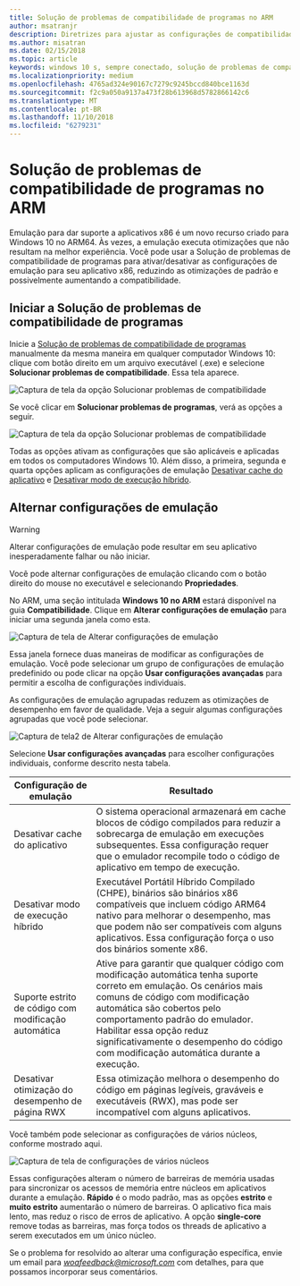 ```yaml
---
title: Solução de problemas de compatibilidade de programas no ARM
author: msatranjr
description: Diretrizes para ajustar as configurações de compatibilidade se seu aplicativo não estiver funcionando corretamente no ARM
ms.author: misatran
ms.date: 02/15/2018
ms.topic: article
keywords: windows 10 s, sempre conectado, solução de problemas de compatibilidade, windows no ARM
ms.localizationpriority: medium
ms.openlocfilehash: 4765ad324e90167c7279c9245bccd840bce1163d
ms.sourcegitcommit: f2c9a050a9137a473f28b613968d5782866142c6
ms.translationtype: MT
ms.contentlocale: pt-BR
ms.lasthandoff: 11/10/2018
ms.locfileid: "6279231"
---
```

# <a name="program-compatibility-troubleshooter-on-arm"></a>Solução de problemas de compatibilidade de programas no ARM
Emulação para dar suporte a aplicativos x86 é um novo recurso criado para Windows 10 no ARM64. Às vezes, a emulação executa otimizações que não resultam na melhor experiência. Você pode usar a Solução de problemas de compatibilidade de programas para ativar/desativar as configurações de emulação para seu aplicativo x86, reduzindo as otimizações de padrão e possivelmente aumentando a compatibilidade.

## <a name="start-the-program-compatibility-troubleshooter"></a>Iniciar a Solução de problemas de compatibilidade de programas
Inicie a [Solução de problemas de compatibilidade de programas](https://support.microsoft.com/en-us/help/15078/windows-make-older-programs-compatible) manualmente da mesma maneira em qualquer computador Windows 10: clique com botão direito em um arquivo executável (.exe) e selecione **Solucionar problemas de compatibilidade**. Essa tela aparece.

![Captura de tela da opção Solucionar problemas de compatibilidade](images/arm/Capture4.png)

Se você clicar em **Solucionar problemas de programas**, verá as opções a seguir.

![Captura de tela da opção Solucionar problemas de compatibilidade](images/arm/Capture5.png)

Todas as opções ativam as configurações que são aplicáveis e aplicadas em todos os computadores Windows 10. Além disso, a primeira, segunda e quarta opções aplicam as configurações de emulação [Desativar cache do aplicativo](#disable-app-cache) e [Desativar modo de execução híbrido](#disable-hybrid-exec-mode).

## <a name="toggling-emulation-settings"></a>Alternar configurações de emulação
> [!WARNING]
> Alterar configurações de emulação pode resultar em seu aplicativo inesperadamente falhar ou não iniciar.

Você pode alternar configurações de emulação clicando com o botão direito do mouse no executável e selecionando **Propriedades**.

No ARM, uma seção intitulada **Windows 10 no ARM** estará disponível na guia **Compatibilidade**. Clique em **Alterar configurações de emulação** para iniciar uma segunda janela como esta.

![Captura de tela de Alterar configurações de emulação](images/arm/Capture.png)

Essa janela fornece duas maneiras de modificar as configurações de emulação. Você pode selecionar um grupo de configurações de emulação predefinido ou pode clicar na opção **Usar configurações avançadas** para permitir a escolha de configurações individuais.

As configurações de emulação agrupadas reduzem as otimizações de desempenho em favor de qualidade. Veja a seguir algumas configurações agrupadas que você pode selecionar.

![Captura de tela2 de Alterar configurações de emulação](images/arm/Capture2.png)

Selecione **Usar configurações avançadas** para escolher configurações individuais, conforme descrito nesta tabela.

| Configuração de emulação | Resultado |
| ----------------- | ----------- |
| <p id="disable-app-cache">Desativar cache do aplicativo</p> | O sistema operacional armazenará em cache blocos de código compilados para reduzir a sobrecarga de emulação em execuções subsequentes. Essa configuração requer que o emulador recompile todo o código de aplicativo em tempo de execução. |
| <p id="disable-hybrid-exec-mode">Desativar modo de execução híbrido</p> | Executável Portátil Híbrido Compilado (CHPE), binários são binários x86 compatíveis que incluem código ARM64 nativo para melhorar o desempenho, mas que podem não ser compatíveis com alguns aplicativos. Essa configuração força o uso dos binários somente x86. |
| Suporte estrito de código com modificação automática | Ative para garantir que qualquer código com modificação automática tenha suporte correto em emulação. Os cenários mais comuns de código com modificação automática são cobertos pelo comportamento padrão do emulador. Habilitar essa opção reduz significativamente o desempenho do código com modificação automática durante a execução. |
| Desativar otimização do desempenho de página RWX | Essa otimização melhora o desempenho do código em páginas legíveis, graváveis e executáveis (RWX), mas pode ser incompatível com alguns aplicativos. |

Você também pode selecionar as configurações de vários núcleos, conforme mostrado aqui.

![Captura de tela de configurações de vários núcleos](images/arm/Capture3.png)

Essas configurações alteram o número de barreiras de memória usadas para sincronizar os acessos de memória entre núcleos em aplicativos durante a emulação. **Rápido** é o modo padrão, mas as opções **estrito** e **muito estrito** aumentarão o número de barreiras. O aplicativo fica mais lento, mas reduz o risco de erros de aplicativo. A opção **single-core** remove todas as barreiras, mas força todos os threads de aplicativo a serem executados em um único núcleo.

Se o problema for resolvido ao alterar uma configuração específica, envie um email para *woafeedback@microsoft.com* com detalhes, para que possamos incorporar seus comentários.